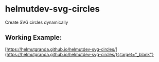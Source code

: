# helmutdev-svg-circles
Create SVG circles dynamically


## Working Example:

[https://helmutgranda.github.io/helmutdev-svg-circles/](https://helmutgranda.github.io/helmutdev-svg-circles/){:target="_blank"}
